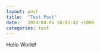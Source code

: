 ```yaml
---
layout: post
title:  "Test Post"
date:   2024-04-06 18:03:42 +1000
categories: test
---
```

Hello World!
